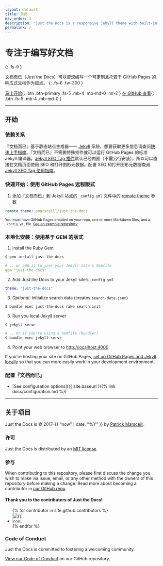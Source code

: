 ```yaml
---
layout: default
title: 首页
nav_order: 1
description: "Just the Docs is a responsive Jekyll theme with built-in search that is easily customizable and hosted on GitHub Pages."
permalink: /
---
```


# 专注于编写好文档
{: .fs-9 }

文档而已（Just the Docs）可以使您编写一个可定制且托管于 GitHub Pages 的响应式文档作为起点。
{: .fs-6 .fw-300 }

[马上开始](#开始){: .btn .btn-primary .fs-5 .mb-4 .mb-md-0 .mr-2 } [在 GitHub 查看](https://github.com/pmarsceill/just-the-docs){: .btn .fs-5 .mb-4 .mb-md-0 }

---

## 开始

### 依赖关系

『文档而已』基于静态站点生成器—— [Jekyll](https://jekyllrb.com) 系统，想要获取更多信息请查阅[快速上手指南](https://jekyllrb.com/docs/)。『文档而已』不需要特殊插件就可以运行 GitHub Pages 的标准 Jekyll 编译器。[Jekyll SEO Tag 插件](https://github.com/jekyll/jekyll-seo-tag)默认已经内置（不需另行安装），所以可以直接在文档页面使用 SEO 和打开图形元数据。配置 SEO 和打开图形元数据查阅 [Jekyll SEO Tag 使用指南](https://jekyll.github.io/jekyll-seo-tag/usage/)。

### 快速开始：使用 GitHub Pages 远程版式

1. 添加『文档而已』到 Jekyll 站点的 `_config.yml` 文件中的 [remote theme](https://blog.github.com/2017-11-29-use-any-theme-with-github-pages/) 参数
```yaml
remote_theme: pmarsceill/just-the-docs
```
<small>You must have GitHub Pages enabled on your repo, one or more Markdown files, and a `_config.yml` file. [See an example repository](https://github.com/pmarsceill/jtd-remote)</small>

### 本地化安装：使用基于 GEM 的版式

1. Install the Ruby Gem
```bash
$ gem install just-the-docs
```
```yaml
# .. or add it to your your Jekyll site’s Gemfile
gem "just-the-docs"
```
2. Add Just the Docs to your Jekyll site’s `_config.yml`
```yaml
theme: "just-the-docs"
```
3. _Optional:_ Initialize search data (creates `search-data.json`)
```bash
$ bundle exec just-the-docs rake search:init
```
3. Run you local Jekyll server
```bash
$ jekyll serve
```
```bash
# .. or if you're using a Gemfile (bundler)
$ bundle exec jekyll serve
```
4. Point your web browser to [http://localhost:4000](http://localhost:4000)

If you're hosting your site on GitHub Pages, [set up GitHub Pages and Jekyll locally](https://help.github.com/en/articles/setting-up-your-github-pages-site-locally-with-jekyll) so that you can more easily work in your development environment.

### 配置『文档而已』

- [See configuration options]({{ site.baseurl }}{% link docs/configuration.md %})

---

## 关于项目

Just the Docs is &copy; 2017-{{ "now" | date: "%Y" }} by [Patrick Marsceill](http://patrickmarsceill.com).

### 许可

Just the Docs is distributed by an [MIT license](https://github.com/pmarsceill/just-the-docs/tree/master/LICENSE.txt).

### 参与

When contributing to this repository, please first discuss the change you wish to make via issue,
email, or any other method with the owners of this repository before making a change. Read more about becoming a contributor in [our GitHub repo](https://github.com/pmarsceill/just-the-docs#contributing).

#### Thank you to the contributors of Just the Docs!

<ul class="list-style-none">
{% for contributor in site.github.contributors %}
  <li class="d-inline-block mr-1">
     <a href="{{ contributor.html_url }}"><img src="{{ contributor.avatar_url }}" width="32" height="32" alt="{{ contributor.login }}"/></a>
  </li>
{% endfor %}
</ul>

### Code of Conduct

Just the Docs is committed to fostering a welcoming community.

[View our Code of Conduct](https://github.com/pmarsceill/just-the-docs/tree/master/CODE_OF_CONDUCT.md) on our GitHub repository.
